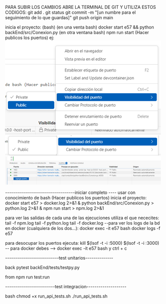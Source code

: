PARA SUBIR LOS CAMBIOS ABRE LA TERMINAL DE GIT Y UTILIZA ESTOS CODIGOS:
git add .
git status
git commit -m "[un numbre para el seguimiento de lo que guardas]"
git push origin main




inicia el proyecto: (bash)
    (en una venta bash)
        docker start e57 && python backEnd/src/Conexion.py 
    (en otra ventana bash)
        npm run start
    (Hacer publicos los puertos)
      ej:  
        ![alt text](image-1.png)
        ![alt text](image-2.png)
        ![alt text](image.png)


-----------------------------------iniciar completo ---- usar con conocimiento de bash (Hacer publicos los puertos)
inicia el proyecto:
    docker start e57 > docker.log 2>&1 & python backEnd/src/Conexion.py > python.log 2>&1 & npm run start > npm.log 2>&1


para ver las salidas de cada una de las ejecuciones utiliza el que nececites:
    tail -f npm.log
    tail -f python.log
    tail -f docker.log
    --para ver los logs de la bd en docker (cualquiera de los dos...):
        docker exec -it e57 bash 
        docker logs -f e57


para desocupar los puertos ejecuta:
    kill $(lsof -t -i :5000) $(lsof -t -i :3000)
    -- para docker debes --> docker exec -it e57 bash y ctrl + c


---------------------------test unitarios--------------

back
    pytest backEnd/tests/testpy.py

from 
    npm run test:run



-------------------------test integracion-------------------- 

bash
    chmod +x run_api_tests.sh
    ./run_api_tests.sh

